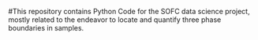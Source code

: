 #This repository contains Python Code for the SOFC data science project, mostly related to the endeavor to locate and quantify three phase boundaries in samples.
